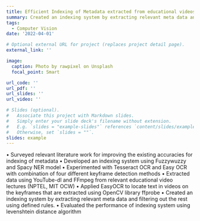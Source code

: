 ```yaml
---
title: Efficient Indexing of Metadata extracted from educational videos
summary: Created an indexing system by extracting relevant meta data and filtering out the rest using defined rules.
tags:
  - Computer Vision
date: '2022-04-01'

# Optional external URL for project (replaces project detail page).
external_link: ''

image:
  caption: Photo by rawpixel on Unsplash
  focal_point: Smart

url_code: ''
url_pdf: ''
url_slides: ''
url_video: ''

# Slides (optional).
#   Associate this project with Markdown slides.
#   Simply enter your slide deck's filename without extension.
#   E.g. `slides = "example-slides"` references `content/slides/example-slides.md`.
#   Otherwise, set `slides = ""`.
slides: example
---
```

• Surveyed relevant literature work for improving the existing accuracies for indexing of metadata
• Developed an indexing system using Fuzzywuzzy and Spacy NER model
• Experimented with Tesseract OCR and Easy OCR with combination of four different keyframe detection methods
• Extracted data using YouTube-dl and FFmpeg from relevant educational video lectures (NPTEL, MIT OCW) 
• Applied EasyOCR to locate text in videos on the keyframes that are extracted using OpenCV library ffprobe 
• Created an indexing system by extracting relevant meta data and filtering out the rest using defined rules.
• Evaluated the performance of indexing system using levenshtein distance algorithm

